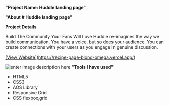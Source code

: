 **"Project Name: Huddle landing page"**

**"About # Huddle landing page"**

**Project Details**

 Build The Community Your Fans Will Love
Huddie re-imagines the way we build communication. You have a voice, but so does your audience. You can create connections with your users as you engage in genuine discussion.


[\[View Website\]](https://huddle-landing-page-mu-nine.vercel.app/)(https://recipe-page-blond-omega.vercel.app/)

![enter image description here](https://res.cloudinary.com/dz209s6jk/image/upload/v1554380254/Challenges/twtp2gsjsqshh3eyk4xu.jpg)
**"Tools I have used"**

-   HTML5
-   CSS3
-   AOS Library
-   Responsive Grid
-   CSS flexbox,grid
